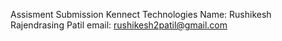 Assisment Submission Kennect Technologies
Name: Rushikesh Rajendrasing Patil
email: rushikesh2patil@gmail.com
